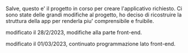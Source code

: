 Salve,
questo e' il progetto in corso per creare l'applicativo richiesto.
Ci sono state delle grandi modifiche al progetto, ho deciso di ricostruire la struttura della app per renderla piu' comprensibile e fruibile.

modificato il 28/2/2023, modifiche alla parte front-end.

modificato il 01/03/2023, continuato programmazione lato front-end.

